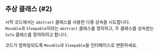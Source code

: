 ## 추상 클래스 (#2)

시작 코드에서는 `abstract` 클래스를 사용한 다중 상속을 시도합니다.  
`Movable`과 `Sleepable`이라는 `abstract` 클래스를 정의하고, 두 클래스를 상속받는 `Sofa` 클래스를 정의하려고 합니다.  

코드가 컴파일되도록 `Movable`과 `Sleepable`을 인터페이스로 변환하세요.